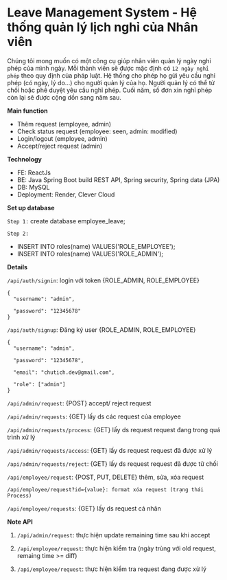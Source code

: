 # Leave Management System - Hệ thống quản lý lịch nghỉ của Nhân viên 
Chúng tôi mong muốn có một công cụ giúp nhân viên quản lý ngày nghỉ phép của mình ngày. Mỗi thành viên sẽ được mặc định có `12 ngày nghỉ phép` theo quy định của pháp luật. Hệ thống cho phép họ gửi yêu cầu nghỉ phép (có ngày, lý do...) cho người quản lý của họ. Người quản lý có thể từ chối hoặc phê duyệt yêu cầu nghỉ phép. Cuối năm, số đơn xin nghỉ phép còn lại sẽ được cộng dồn sang năm sau.

<strong>Main function</strong>
- Thêm request (employee, admin) 
- Check status request (employee: seen, admin: modified)
- Login/logout (employee, admin)
- Accept/reject request (admin)

<strong>Technology</strong>
- FE: ReactJs
- BE: Java Spring Boot build REST API, Spring security, Spring data (JPA)
- DB: MySQL
- Deployment: Render, Clever Cloud

<strong>Set up database</strong>

`Step 1:` create database employee_leave;

`Step 2:` 

- INSERT INTO roles(name) VALUES('ROLE_EMPLOYEE');
- INSERT INTO roles(name) VALUES('ROLE_ADMIN');


<strong>Details</strong>

`/api/auth/signin`: login với token {ROLE_ADMIN, ROLE_EMPLOYEE}

    {
      "username": "admin",
    
      "password": "12345678"
    }

`/api/auth/signup`: Đăng ký user {ROLE_ADMIN, ROLE_EMPLOYEE}

    {
      "username": "admin",
    
      "password": "12345678",
    
      "email": "chutich.dev@gmail.com",
    
      "role": ["admin"]
    }

`/api/admin/request`: {POST} accept/ reject request

`/api/admin/requests`: {GET} lấy ds các request của employee

`/api/admin/requests/process`: {GET} lấy ds request request đang trong quá trình xử lý

`/api/admin/requests/access`: {GET} lấy ds request request đã được xử lý

`/api/admin/requests/reject`: {GET} lấy ds request request đã được tữ chối

`/api/employee/request`: {POST, PUT, DELETE} thêm, sửa, xóa request

    /api/employee/request?id={value}: format xóa request (trạng thái Process)

`/api/employee/requests`: {GET} lấy ds request cá nhân


<strong>Note API</strong>

1. `/api/admin/request`: thực hiện update remaining time sau khi accept

2. `/api/employee/request`: thực hiện kiểm tra (ngày trùng với old request, remaing time >= diff)

3. `/api/employee/request`: thực hiện kiểm tra request đang được xử lý
